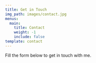 ```yaml
---
title: Get in Touch
img_path: images/contact.jpg
menus:
  main:
    title: Contact
    weight: -1
    include: false
template: contact
---
```


Fill the form below to get in touch with me.
